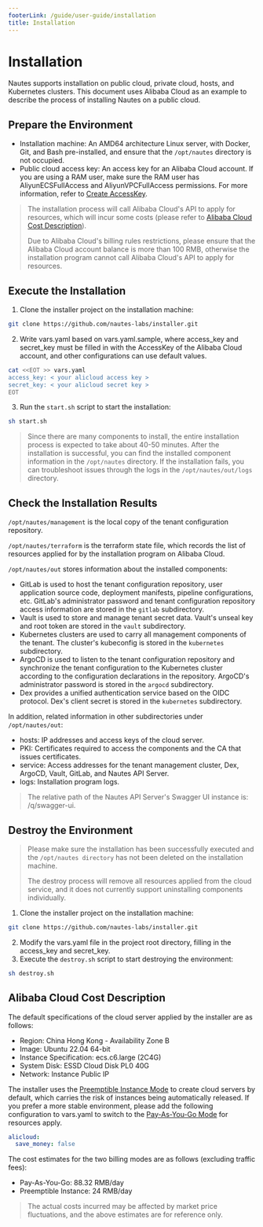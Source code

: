 ```yaml
---
footerLink: /guide/user-guide/installation
title: Installation
---
```

# Installation

Nautes supports installation on public cloud, private cloud, hosts, and Kubernetes clusters. This document uses Alibaba Cloud as an example to describe the process of installing Nautes on a public cloud. 

## Prepare the Environment
- Installation machine:  An AMD64 architecture Linux server, with Docker, Git, and Bash pre-installed, and ensure that the `/opt/nautes` directory is not occupied.
- Public cloud access key:  An access key for an Alibaba Cloud account. If you are using a RAM user, make sure the RAM user has AliyunECSFullAccess and AliyunVPCFullAccess permissions. For more information, refer to [Create AccessKey](https://help.aliyun.com/document_detail/116401.html).

> The installation process will call Alibaba Cloud's API to apply for resources, which will incur some costs (please refer to [Alibaba Cloud Cost Description](#alibaba-cloud-cost-description)).
>
> Due to Alibaba Cloud's billing rules restrictions, please ensure that the Alibaba Cloud account balance is more than 100 RMB, otherwise the installation program cannot call Alibaba Cloud's API to apply for resources.

## Execute the Installation
1. Clone the installer project on the installation machine:
```bash
git clone https://github.com/nautes-labs/installer.git
```
2. Write vars.yaml based on vars.yaml.sample, where access_key and secret_key must be filled in with the AccessKey of the Alibaba Cloud account, and other configurations can use default values.
```bash
cat <<EOT >> vars.yaml
access_key: < your alicloud access key >
secret_key: < your alicloud secret key >
EOT
```
3. Run the `start.sh` script to start the installation:
```bash
sh start.sh
```

> Since there are many components to install, the entire installation process is expected to take about 40-50 minutes. After the installation is successful, you can find the installed component information in the `/opt/nautes` directory. If the installation fails, you can troubleshoot issues through the logs in the `/opt/nautes/out/logs` directory.

## Check the Installation Results

`/opt/nautes/management` is the local copy of the tenant configuration repository. 

`/opt/nautes/terraform` is the terraform state file, which records the list of resources applied for by the installation program on Alibaba Cloud. 

`/opt/nautes/out` stores information about the installed components: 

- GitLab is used to host the tenant configuration repository, user application source code, deployment manifests, pipeline configurations, etc. GitLab's administrator password and tenant configuration repository access information are stored in the `gitlab` subdirectory. 
- Vault is used to store and manage tenant secret data. Vault's unseal key and root token are stored in the `vault` subdirectory. 
- Kubernetes clusters are used to carry all management components of the tenant. The cluster's kubeconfig is stored in the `kubernetes` subdirectory. 
- ArgoCD is used to listen to the tenant configuration repository and synchronize the tenant configuration to the Kubernetes cluster according to the configuration declarations in the repository. ArgoCD's administrator password is stored in the `argocd` subdirectory. 
- Dex provides a unified authentication service based on the OIDC protocol. Dex's client secret is stored in the `kubernetes` subdirectory. 

In addition, related information in other subdirectories under `/opt/nautes/out`: 

- hosts: IP addresses and access keys of the cloud server. 
- PKI: Certificates required to access the components and the CA that issues certificates. 
- service: Access addresses for the tenant management cluster, Dex, ArgoCD, Vault, GitLab, and Nautes API Server. 
- logs: Installation program logs. 

> The relative path of the Nautes API Server's Swagger UI instance is: /q/swagger-ui. 

## Destroy the Environment 

> Please make sure the installation has been successfully executed and the `/opt/nautes directory` has not been deleted on the installation machine.
>
> The destroy process will remove all resources applied from the cloud service, and it does not currently support uninstalling components individually.

1. Clone the installer project on the installation machine:
```bash
git clone https://github.com/nautes-labs/installer.git
```
2. Modify the vars.yaml file in the project root directory, filling in the access_key and secret_key.
3. Execute the `destroy.sh` script to start destroying the environment:
```bash
sh destroy.sh
```

## Alibaba Cloud Cost Description
The default specifications of the cloud server applied by the installer are as follows: 

- Region: China Hong Kong - Availability Zone B
- Image: Ubuntu 22.04 64-bit
- Instance Specification: ecs.c6.large (2C4G)
- System Disk: ESSD Cloud Disk PL0 40G
- Network: Instance Public IP

The installer uses the [Preemptible Instance Mode](https://help.aliyun.com/document_detail/52088.html?spm=5176.ecsbuyv3.0.0.2a2736756P0dh1) to create cloud servers by default, which carries the risk of instances being automatically released. If you prefer a more stable environment, please add the following configuration to vars.yaml to switch to the  [Pay-As-You-Go Mode](https://help.aliyun.com/document_detail/40653.html?spm=5176.ecsbuyv3.0.0.2a2736756P0dh1) for resources apply.

```yaml
alicloud:
  save_money: false
```
The cost estimates for the two billing modes are as follows (excluding traffic fees): 

- Pay-As-You-Go: 88.32 RMB/day 
- Preemptible Instance: 24 RMB/day 

> The actual costs incurred may be affected by market price fluctuations, and the above estimates are for reference only.
